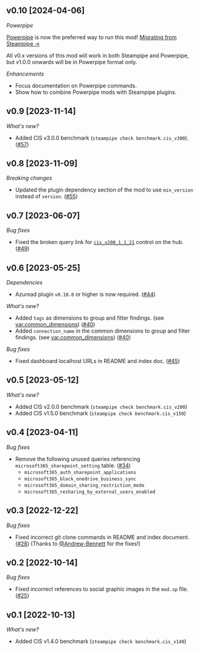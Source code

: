 ## v0.10 [2024-04-06]

_Powerpipe_

[Powerpipe](https://powerpipe.io) is now the preferred way to run this mod!  [Migrating from Steampipe →](https://powerpipe.io/blog/migrating-from-steampipe)

All v0.x versions of this mod will work in both Steampipe and Powerpipe, but v1.0.0 onwards will be in Powerpipe format only.

_Enhancements_

- Focus documentation on Powerpipe commands.
- Show how to combine Powerpipe mods with Steampipe plugins.

## v0.9 [2023-11-14]

_What's new?_

- Added CIS v3.0.0 benchmark (`steampipe check benchmark.cis_v300`). ([#57](https://github.com/turbot/steampipe-mod-microsoft365-compliance/pull/57))

## v0.8 [2023-11-09]

_Breaking changes_

- Updated the plugin dependency section of the mod to use `min_version` instead of `version`. ([#55](https://github.com/turbot/steampipe-mod-microsoft365-compliance/pull/55))

## v0.7 [2023-06-07]

_Bug fixes_

- Fixed the broken query link for [`cis_v200_1_1_21`](https://hub.steampipe.io/mods/turbot/microsoft365_compliance/controls/control.cis_v200_1_1_21?context=benchmark.cis_v200/benchmark.cis_v200_1/benchmark.cis_v200_1_1) control on the hub. ([#49](https://github.com/turbot/steampipe-mod-microsoft365-compliance/pull/49))

## v0.6 [2023-05-25]

_Dependencies_

- Azuread plugin `v0.10.0` or higher is now required. ([#44](https://github.com/turbot/steampipe-mod-microsoft365-compliance/pull/44))

_What's new?_

- Added `tags` as dimensions to group and filter findings. (see [var.common_dimensions](https://hub.steampipe.io/mods/turbot/microsoft365_compliance/variables)) ([#40](https://github.com/turbot/steampipe-mod-microsoft365-compliance/pull/40))
- Added `connection_name` in the common dimensions to group and filter findings. (see [var.common_dimensions](https://hub.steampipe.io/mods/turbot/microsoft365_compliance/variables)) ([#40](https://github.com/turbot/steampipe-mod-microsoft365-compliance/pull/40))

_Bug fixes_

- Fixed dashboard localhost URLs in README and index doc. ([#45](https://github.com/turbot/steampipe-mod-microsoft365-compliance/pull/45))

## v0.5 [2023-05-12]

_What's new?_

- Added CIS v2.0.0 benchmark (`steampipe check benchmark.cis_v200`)
- Added CIS v1.5.0 benchmark (`steampipe check benchmark.cis_v150`)

## v0.4 [2023-04-11]

_Bug fixes_

- Remove the following unused queries referencing `microsoft365_sharepoint_setting` table. ([#34](https://github.com/turbot/steampipe-mod-microsoft365-compliance/pull/34))
  - `microsoft365_auth_sharepoint_applications`
  - `microsoft365_block_onedrive_business_sync`
  - `microsoft365_domain_sharing_restriction_mode`
  - `microsoft365_resharing_by_external_users_enabled`

## v0.3 [2022-12-22]

_Bug fixes_

- Fixed incorrect git clone commands in README and index document. ([#28](https://github.com/turbot/steampipe-mod-microsoft365-compliance/pull/28)) (Thanks to [@Andrew-Bennett](https://github.com/Andrew-Bennett) for the fixes!)

## v0.2 [2022-10-14]

_Bug fixes_

- Fixed incorrect references to social graphic images in the `mod.sp` file. ([#25](https://github.com/turbot/steampipe-mod-microsoft365-compliance/pull/25))

## v0.1 [2022-10-13]

_What's new?_

- Added CIS v1.4.0 benchmark (`steampipe check benchmark.cis_v140`)

